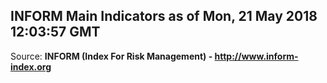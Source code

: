 ## INFORM Main Indicators as of Mon, 21 May 2018 12:03:57 GMT

Source: **INFORM (Index For Risk Management) - http://www.inform-index.org**